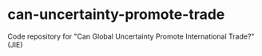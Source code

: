 # can-uncertainty-promote-trade
Code repository for "Can Global Uncertainty Promote International Trade?" (JIE)
